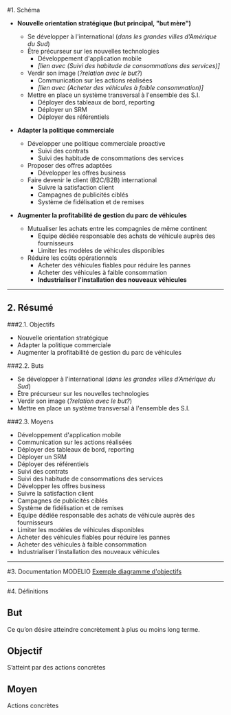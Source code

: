 #1. Schéma

- **Nouvelle orientation stratégique (but principal, "but mère")**
	- Se développer à l'international (_dans les grandes villes d’Amérique du Sud_)
	- Être précurseur sur les nouvelles technologies
		- Développement d'application mobile
		- _[lien avec (Suivi des habitude de consommations des services)]_
	- Verdir son image (_?relation avec le but?_)
		- Communication sur les actions réalisées 
		- _[lien avec (Acheter des véhicules à faible consommation)]_
	- Mettre en place un système transversal à l'ensemble des S.I. 
		- Déployer des tableaux de bord, reporting
		- Déployer un SRM
		- Déployer des référentiels
			
- **Adapter la politique commerciale**
	- Développer une politique commerciale proactive
		- Suivi des contrats
		- Suivi des habitude de consommations des services
	- Proposer des offres adaptées
		- Développer les offres business
	- Faire devenir le client (B2C/B2B) international
		- Suivre la satisfaction client
		- Campagnes de publicités ciblés
		- Système de fidélisation et de remises
	
- **Augmenter la profitabilité de gestion du parc de véhicules**
	- Mutualiser les achats entre les compagnies de même continent
		- Equipe dédiée responsable des achats de véhicule auprès des fournisseurs
		- Limiter les modèles de véhicules disponibles
	- Réduire les coûts opérationnels
		- Acheter des véhicules fiables pour réduire les pannes
		- Acheter des véhicules à faible consommation
		- __Industrialiser l'installation des nouveaux véhicules__

---

## 2. Résumé
###2.1. Objectifs 

- Nouvelle orientation stratégique
- Adapter la politique commerciale
- Augmenter la profitabilité de gestion du parc de véhicules


###2.2. Buts

- Se développer à l'international (_dans les grandes villes d’Amérique du Sud_)
- Être précurseur sur les nouvelles technologies
- Verdir son image (_?relation avec le but?_)
- Mettre en place un système transversal à l'ensemble des S.I. 


###2.3. Moyens 

- Développement d'application mobile
- Communication sur les actions réalisées 
- Déployer des tableaux de bord, reporting
- Déployer un SRM
- Déployer des référentiels
- Suivi des contrats
- Suivi des habitude de consommations des services
- Développer les offres business
- Suivre la satisfaction client
- Campagnes de publicités ciblés
- Système de fidélisation et de remises
- Equipe dédiée responsable des achats de véhicule auprès des fournisseurs
- Limiter les modèles de véhicules disponibles
- Acheter des véhicules fiables pour réduire les pannes
- Acheter des véhicules à faible consommation
- Industrialiser l'installation des nouveaux véhicules


---

#3. Documentation MODELIO
[Exemple diagramme d'objectifs](https://www.modeliosoft.com/fr/ressources/exemples-de-diagrammes/diagrammes-objectifs.html)

---

#4. Définitions

## But
Ce qu’on désire atteindre concrètement à plus ou moins long terme.

## Objectif
S’atteint par des actions concrètes

## Moyen
Actions concrètes



